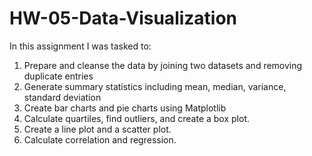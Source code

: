 # HW-05-Data-Visualization
In this assignment I was tasked to:
1. Prepare and cleanse the data by joining two datasets and removing duplicate entries
2. Generate summary statistics including mean, median, variance, standard deviation
3. Create bar charts and pie charts using Matplotlib
4. Calculate quartiles, find outliers, and create a box plot.
5. Create a line plot and a scatter plot.
6. Calculate correlation and regression.

